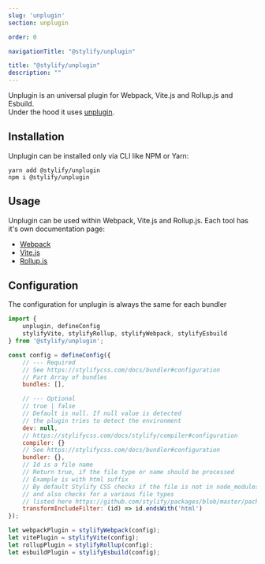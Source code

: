 ```yaml
---
slug: 'unplugin'
section: unplugin

order: 0

navigationTitle: "@stylify/unplugin"

title: "@stylify/unplugin"
description: ""
---
```


Unplugin is an universal plugin for Webpack, Vite.js and Rollup.js and Esbuild.<br>
Under the hood it uses [unplugin](https://github.com/unjs/unplugin).

## Installation

Unplugin can be installed only via CLI like NPM or Yarn:
```
yarn add @stylify/unplugin
npm i @stylify/unplugin
```

## Usage

Unplugin can be used within Webpack, Vite.js and Rollup.js.
Each tool has it's own documentation page:
- [Webpack](/docs/integrations/webpack)
- [Vite.js](/docs/integrations/vitejs)
- [Rollup.js](/docs/integrations/rollupjs)

## Configuration
The configuration for unplugin is always the same for each bundler

```js
import {
	unplugin, defineConfig
	stylifyVite, stylifyRollup, stylifyWebpack, stylifyEsbuild
} from '@stylify/unplugin';

const config = defineConfig({
	// --- Required
	// See https://stylifycss.com/docs/bundler#configuration
	// Part Array of bundles
	bundles: [],

	// --- Optional
	// true | false
	// Default is null. If null value is detected
	// the plugin tries to detect the environment
	dev: null,
	// https://stylifycss.com/docs/stylify/compiler#configuration
	compiler: {}
	// See https://stylifycss.com/docs/bundler#configuration
	bundler: {},
	// Id is a file name
	// Return true, if the file type or name should be processed
	// Example is with html suffix
	// By default Stylify CSS checks if the file is not in node_modules
	// and also checks for a various file types
	// listed here https://github.com/stylify/packages/blob/master/packages/unplugin/src/index.ts
	transformIncludeFilter: (id) => id.endsWith('html')
});

let webpackPlugin = stylifyWebpack(config);
let vitePlugin = stylifyVite(config);
let rollupPlugin = stylifyRollup(config);
let esbuildPlugin = stylifyEsbuild(config);
```

<where-to-next package="null" />
